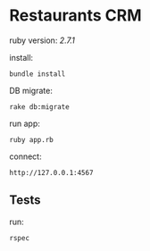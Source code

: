 # Restaurants CRM

ruby version: *2.7.1*

install:

    bundle install

DB migrate:

    rake db:migrate

run app:

    ruby app.rb

connect:

    http://127.0.0.1:4567
    

## Tests

run:

    rspec
